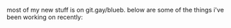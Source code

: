 most of my new stuff is on git.gay/blueb.
below are some of the things i've been working on recently:
